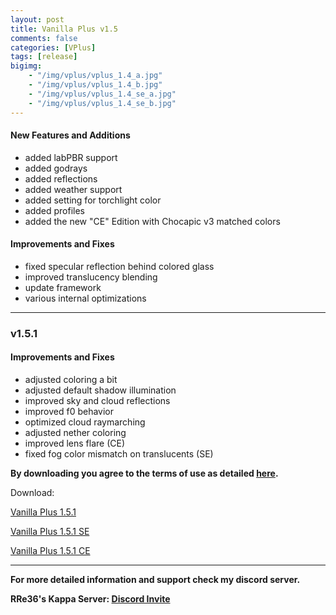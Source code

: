 ```yaml
---
layout: post
title: Vanilla Plus v1.5
comments: false
categories: [VPlus]
tags: [release]
bigimg: 
    - "/img/vplus/vplus_1.4_a.jpg"
    - "/img/vplus/vplus_1.4_b.jpg"
    - "/img/vplus/vplus_1.4_se_a.jpg"
    - "/img/vplus/vplus_1.4_se_b.jpg"
---
```


#### New Features and Additions

* added labPBR support
* added godrays
* added reflections
* added weather support
* added setting for torchlight color
* added profiles
* added the new "CE" Edition with Chocapic v3 matched colors

#### Improvements and Fixes

* fixed specular reflection behind colored glass
* improved translucency blending
* update framework
* various internal optimizations

***

### v1.5.1

#### Improvements and Fixes

* adjusted coloring a bit
* adjusted default shadow illumination
* improved sky and cloud reflections
* improved f0 behavior
* optimized cloud raymarching
* adjusted nether coloring
* improved lens flare (CE)
* fixed fog color mismatch on translucents (SE)

**By downloading you agree to the terms of use as detailed [here](https://rre36.github.io/glProjectsWeb/license/).**

Download:

[Vanilla Plus 1.5.1](https://github.com/rre36/vplus_web/releases/download/v1.5.1/VPlus_v1.5.1.zip)

[Vanilla Plus 1.5.1 SE](https://github.com/rre36/vplus_web/releases/download/v1.5.1/VPlus_v1.5.1b_SE.zip)

[Vanilla Plus 1.5.1 CE](https://github.com/rre36/vplus_web/releases/download/v1.5.1/VPlus_v1.5.1_CE.zip)

***

**For more detailed information and support check my discord server.**

**RRe36's Kappa Server: [Discord Invite](https://discord.gg/y5xzQ6H)**
